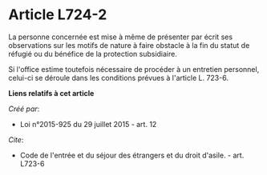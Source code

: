 # Article L724-2

La personne concernée est mise à même de présenter par écrit ses observations sur les motifs de nature à faire obstacle à la
fin du statut de réfugié ou du bénéfice de la protection subsidiaire. 

Si l'office estime toutefois nécessaire de procéder à un entretien personnel, celui-ci se déroule dans les conditions prévues
à l'article L. 723-6.

**Liens relatifs à cet article**

_Créé par_:

  - Loi n°2015-925 du 29 juillet 2015 - art. 12

_Cite_:

  - Code de l'entrée et du séjour des étrangers et du droit d'asile. - art. L723-6
